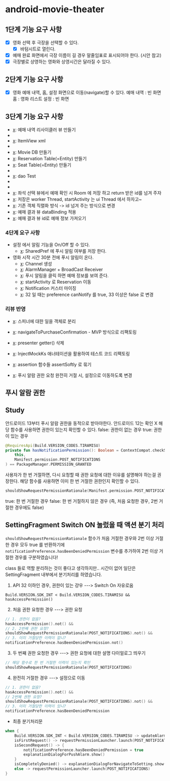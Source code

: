 # android-movie-theater

## 1단계 기능 요구 사항

- [x] 영화 선택 후 극장을 선택할 수 있다.
    - [x] 바텀시트로 열린다.
- [x] 예매 완료 화면에서 극장 이름이 길 경우 말줄임표로 표시되어야 한다. (시안 참고)
- [x] 극장별로 상영하는 영화와 상영시간은 달라질 수 있다.

## 2단계 기능 요구 사항

- [x] 영화 예매 내역, 홈, 설정 화면으로 이동(navigate)할 수 있다.
  예매 내역 : 빈 화면
  홈 : 영화 리스트
  설정 : 빈 화면

## 3단계 기능 요구 사항

- [x]: 예매 내역 리사이클러 뷰 만들기
- [x]: Adapter
- [x]: ItemView xml
- [x]: ViewHolder
- [x]: Movie DB 만들기
- [x]: Reservation Table(=Entity) 만들기
- [x]: Seat Table(=Entity) 만들기
- [x]: dao
- [x]: dao Test
- [x]: Mapper (Entity -> Domain Model)
- [x]: repository
- [x]: 좌석 선택 뷰에서 예매 확인 시 Room 에 저장 하고 return 받은 id를 넘겨 주자
- [x]: 저장은 worker Thread, startActivity 는 ui Thread 에서 하자고~
- [x]: 기존 객체 직렬화 방식 -> id 넘겨 주는 방식으로 변경
- [x]: 예매 결과 뷰 dataBinding 적용
- [x]: 예매 결과 뷰 id로 예매 정보 가져오기

### 4단계 요구 사항

- 설정 에서 알림 기능을 On/Off 할 수 있다.
  - [x]: SharedPref 에 푸시 알림 여부를 저장 한다.
- 영화 시작 시간 30분 전에 푸시 알림이 온다.
  - [x]: Channel 생성
  - [x]: AlarmManager + BroadCast Receiver
  - [x]: 푸시 알림을 클릭 하면 예매 정보를 보여 준다.
  - [x]: startActivity 로 Reservation 이동
  - [x]: Notification 커스터 마이징
  - [x]: 32 일 때는 preference canNotify 를 true, 33 이상은 false 로 변경
### 리뷰 반영

- [x]: 스피너에 대한 일을 객체로 분리
- [x]: navigateToPurchaseConfirmation - MVP 방식으로 리팩토링
- [x]: presenter getter() 삭제
- [x]: InjectMockKs 애너테이션을 활용하여 테스트 코드 리팩토링
- [x]: assertion 함수들 assertSoftly 로 묶기  

- [x]: 푸시 알람 권한 요청 완전히 거절 시, 설정으로 이동하도록 변경
## 푸시 알람 권한

## Study

안드로이드 13부터 푸시 알람 권한을 동적으로 받아야한다.
안드로이드 12는 확인 X
해당 함수를 사용하면 권한이 있는지 확인할 수 있다.
false: 권한이 없는 경우
true: 권한이 있는 경우

```kotlin
@RequiresApi(Build.VERSION_CODES.TIRAMISU)
private fun hasNotificationPermission(): Boolean = ContextCompat.checkSelfPermission(
    this,
    Manifest.permission.POST_NOTIFICATIONS
) == PackageManager.PERMISSION_GRANTED
```

사용자가 한 번 거절하면, 다시 요청할 때 권한 요청에 대한 이유를 설명해야 하는걸 권장한다.
해당 함수를 사용하면 이미 한 번 거절한 권한인지 확인할 수 있다.
```kotlin
shouldShowRequestPermissionRationale(Manifest.permission.POST_NOTIFICATIONS)
```
true: 한 번 거절한 경우
false: 한 번 거절하지 않은 경우 (즉, 처음 요청한 경우, 2번 거절한 경우에도 false)

## SettingFragment Switch ON 눌렀을 때 액션 분기 처리

`shouldShowRequestPermissionRationale` 함수가 처음 거절한 경우와 2번 이상 거절한 경우 모두 true 를 반환하기에
`notificationPreference.hasBeenDeniedPermission` 변수를 추가하여 2번 이상 거절한 경우를 구분하였습니다! 

class 들로 역할 분리하는 것이 좋다고 생각하지만.. 시간이 없어 일단은 SettingFragment 내부에서 분기처리를 하였습니다.

1) API 32 이하인 경우, 권한이 있는 걍우 ---> Switch On 자유로움
```
Build.VERSION.SDK_INT < Build.VERSION_CODES.TIRAMISU &&
hasAccessPermission()
```
2) 처음 권한 요청한 경우 ---> 권한 요청
```kotlin
// 1. 권한이 없음?
hasAccessPermission().not() &&
// 2. 2번째 권한 요청?
shouldShowRequestPermissionRationale(POST_NOTIFICATIONS).not() &&
// 3. 이미 거절당한 이력이 없니?
notificationPreference.hasBeenDeniedPermission.not()
```
3) 두 번째 권한 요청한 경우 ---> 권한 요청에 대한 설명 다이얼로그 띄우기
```kotlin
// 해당 함수로 한 번 거절한 이력이 있는지 확인
shouldShowRequestPermissionRationale(POST_NOTIFICATIONS)
```
4) 완전히 거절한 경우 ---> 설정으로 이동
```kotlin
// 1. 권한이 없음?
hasAccessPermission().not() &&
// 2번째 권한 요청?
shouldShowRequestPermissionRationale(POST_NOTIFICATIONS).not() &&
// 3. 이미 거절당한 이력이 있니?
notificationPreference.hasBeenDeniedPermission
```

- 최종 분기처리문
```kotlin
when {
    Build.VERSION.SDK_INT < Build.VERSION_CODES.TIRAMISU -> updateAlarmSwitch(true)
    isFirstRequest() -> requestPermissionLauncher.launch(POST_NOTIFICATIONS)
    isSecondRequest() -> {
        notificationPreference.hasBeenDeniedPermission = true
        explanationDialogForPushAlarm.show()
    }
    isCompletelyDenied() -> explanationDialogForNavigateToSetting.show()
    else -> requestPermissionLauncher.launch(POST_NOTIFICATIONS)
}
```

